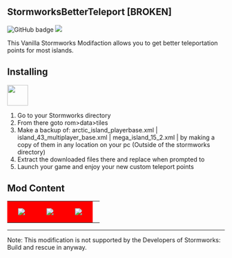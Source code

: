 ## StormworksBetterTeleport [BROKEN]

<img src="https://img.shields.io/github/followers/DevItsMB?label=Followers&logo=GitHub&style=for-the-badge" alt="GitHub badge" /> <img src="https://img.shields.io/discord/627232712960507927?logo=discord&style=for-the-badge" /> 

This Vanilla Stormworks Modifaction allows you to get better teleportation points for most islands.


## Installing
[<img src="https://img.shields.io/github/downloads/DevItsMB/StormworksBetterTeleport/v1.0/total?style=plastic" height="48px" />](https://github.com/DevItsMB/StormworksBetterTeleport/releases/latest)

1. Go to your Stormworks directory
2. From there goto rom>data>tiles
3. Make a backup of: arctic_island_playerbase.xml | island_43_multiplayer_base.xml | mega_island_15_2.xml | by making a copy of them in any location on your pc (Outside of the stormworks directory)
4. Extract the downloaded files there and replace when prompted to
5. Launch your game and enjoy your new custom teleport points

## Mod Content
<table width="100%"> 
  <tr>
    <td style="width:50px; height:50px; background-color:red;text-align:center; vertical-align:middle">
    <img src="https://file.coffee/u/fqXRcWFJ1i.jpeg"  style="max-height:100%; max-width:100%"/>
    <td style="width:50px; height:40px; background-color:red;text-align:center; vertical-align:middle">
    <img src="https://file.coffee/u/sId6Y3UPmn.jpeg"  style="max-height:100%; max-width:100%"/>
    <td style="width:50px; height:40px; background-color:red;text-align:center; vertical-align:middle">
    <img src="https://file.coffee/u/uR6Hpvf_eq.jpeg"  style="max-height:100%; max-width:100%"/>
  <td  
  </tr>
</table>

---
Note: This modification is not supported by the Developers of Stormworks: Build and rescue in anyway.
